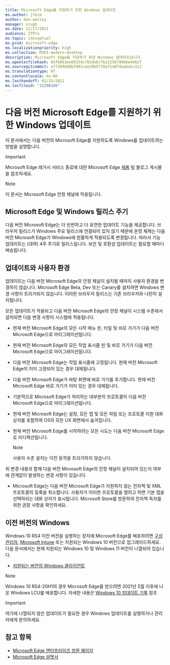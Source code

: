 ```yaml
---
title: Microsoft Edge를 지원하기 위한 Windows 업데이트
ms.author: jtkim
author: dan-wesley
manager: srugh
ms.date: 11/17/2021
audience: ITPro
ms.topic: conceptual
ms.prod: microsoft-edge
ms.localizationpriority: high
ms.collection: M365-modern-desktop
description: Microsoft Edge를 지원하기 위한 Windows 업데이트입니다.
ms.openlocfilehash: 85f60b3ee09154c702debcfb222567996be9462f
ms.sourcegitcommit: e7f3098d8b7d91cae20b5778a71a87daababc312
ms.translationtype: HT
ms.contentlocale: ko-KR
ms.lasthandoff: 01/15/2022
ms.locfileid: "12298166"
---
```

# <a name="windows-updates-to-support-the-next-version-of-microsoft-edge"></a>다음 버전 Microsoft Edge를 지원하기 위한 Windows 업데이트

이 문서에서는 다음 버전의 Microsoft Edge를 지원하도록 Windows를 업데이트하는 방법을 설명합니다.

> [!IMPORTANT]
> Microsoft Edge 레거시 서비스 종료에 대한 Microsoft Edge [제품](https://aka.ms/EdgeLegacyEOS) 팀 블로그 게시물을 참조하세요.

> [!NOTE]
> 이 문서는 Microsoft Edge 안정 채널에 적용됩니다.

## <a name="microsoft-edge-and-the-windows-release-cycle"></a>Microsoft Edge 및 Windows 릴리스 주기

다음 버전 Microsoft Edge는 더 빈번하고 더 유연한 업데이트 기능을 제공합니다. 브라우저 릴리스가 Windows 주요 릴리스에 연결되어 있지 않기 때문에 운영 체제는 다음 버전 Microsoft Edge가 Windows에 원활하게 적용되도록 변경됩니다. 따라서 기능 업데이트는 (대략) 4주 주기로 릴리스됩니다. 보안 및 호환성 업데이트는 필요할 때마다 배송됩니다.

## <a name="updates-and-the-user-experience"></a>업데이트와 사용자 환경

업데이트는 다음 버전 Microsoft Edge의 안정 채널이 설치될 때까지 사용자 환경을 변경하지 않습니다. Microsoft Edge Beta, Dev 또는 Canary를 설치하면 Windows 변경 사항이 트리거되지 않습니다. 이러한 브라우저 릴리스는 기존 브라우저와 나란히 설치됩니다.

모든 업데이트가 적용되고 다음 버전 Microsoft Edge의 안정 채널이 시스템 수준에서 설치되면 다음 변경 사항이 시스템에 적용됩니다.

- 현재 버전 Microsoft Edge의 모든 시작 메뉴 핀, 타일 및 바로 가기가 다음 버전 Microsoft Edge으로 마이그레이션됩니다.
- 현재 버전 Microsoft Edge의 모든 작업 표시줄 핀 및 바로 가기가 다음 버전 Microsoft Edge으로 마이그레이션됩니다.
- 다음 버전 Microsoft Edge는 작업 표시줄에 고정됩니다. 현재 버전 Microsoft Edge이 이미 고정되어 있는 경우 대체됩니다.
- 다음 버전 Microsoft Edge가 바탕 화면에 바로 가기를 추가합니다. 현재 버전 Microsoft Edge 바로 가기가 이미 있는 경우 대체됩니다.
- 기본적으로 Microsoft Edge가 처리하는 대부분의 프로토콜이 다음 버전 Microsoft Edge으로 마이그레이션됩니다.
- 현재 버전 Microsoft Edge는 설정, 모든 앱 및 모든 파일 또는 프로토콜 지원 대화 상자를 포함하여 OS의 모든 UX 화면에서 숨겨집니다.
- 현재 버전 Microsoft Edge를 시작하려는 모든 시도는 다음 버전 Microsoft Edge로 리디렉션됩니다.

  > [!NOTE]
  > 사용자 수준 설치는 이전 동작을 트리거하지 않습니다.

위 변경 내용과 함께 다음 버전 Microsoft Edge의 안정 채널이 설치되어 있는지 여부에 관계없이 발생하는 변경 사항이 있습니다.

- Microsoft Edge는 다음 버전 Microsoft Edge가 지원하지 않는 전자책 및 XML 프로토콜의 등록을 취소합니다. 사용자가 이러한 프로토콜을 열려고 하면 기본 앱을 선택하라는 대화 상자가 표시됩니다. Microsoft Store를 방문하여 전자책 독자를 위한 권장 사항을 확인하세요.
  
## <a name="older-versions-of-windows"></a>이전 버전의 Windows

Windows 10 RS4 이전 버전을 실행하는 장치에 Microsoft Edge를 배포하려면 [구성 관리자](https://docs.microsoft.com/mem/configmgr/apps/deploy-use/deploy-edge?bc=https%3A%2F%2Fdocs.microsoft.com%2FDeployEdge%2Fbreadcrumb%2Ftoc.json&toc=https%3A%2F%2Fdocs.microsoft.com%2FDeployEdge%2Ftoc.json), [Microsoft Intune](https://docs.microsoft.com/mem/intune/apps/apps-windows-edge?bc=https%3A%2F%2Fdocs.microsoft.com%2FDeployEdge%2Fbreadcrumb%2Ftoc.json&toc=https%3A%2F%2Fdocs.microsoft.com%2FDeployEdge%2Ftoc.json) 또는 지원되는 Windows 10 버전으로 업그레이드하세요. 다음 문서에서는 현재 지원되는 Windows 10 및 Windows 11 버전이 나열되어 있습니다.

- [지원되는 버전의 Windows 클라이언트](/windows/release-health/supported-versions-windows-client)

> [!NOTE]
> Windows 10 RS4-20H1의 경우 Microsoft Edge를 받으려면 2021년 5월 이후에 나온 Windows LCU를 배포합니다. 자세한 내용은 [Windows 10 업데이트 기록](https://support.microsoft.com/topic/windows-10-update-history-1b6aac92-bf01-42b5-b158-f80c6d93eb11) 참조

> [!IMPORTANT]
> 여기에 나열되지 않은 업데이트가 필요한 경우 Windows 업데이트를 실행하거나 관리자에게 문의하세요.

## <a name="see-also"></a>참고 항목

- [Microsoft Edge 엔터프라이즈 방문 페이지](https://aka.ms/EdgeEnterprise)
- [Microsoft Edge 설명서](./index.yml)